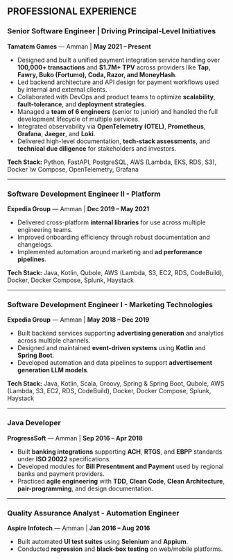 ## PROFESSIONAL EXPERIENCE

### Senior Software Engineer | Driving Principal-Level Initiatives

**Tamatem Games** — Amman | **May 2021 – Present**

- Designed and built a unified payment integration service handling over **100,000+ transactions** and **\$1.7M+ TPV** across providers like **Tap, Fawry, Buko (Fortumo), Coda, Razor, and MoneyHash**.
- Led backend architecture and API design for payment workflows used by internal and external clients.
- Collaborated with DevOps and product teams to optimize **scalability**, **fault-tolerance**, and **deployment strategies**.
- Managed a **team of 6 engineers** (senior to junior) and handled the full development lifecycle of multiple services.
- Integrated observability via **OpenTelemetry (OTEL)**, **Prometheus**, **Grafana**, **Jaeger**, and **Loki**.
- Delivered high-level documentation, **tech-stack assessments**, and **technical due diligence** for stakeholders and investors.

**Tech Stack:** Python, FastAPI, PostgreSQL, AWS (Lambda, EKS, RDS, S3), Docker \w Compose, OpenTelemetry, Grafana

---

### Software Development Engineer II - Platform

**Expedia Group** — Amman | **Dec 2019 – May 2021**

- Delivered cross-platform **internal libraries** for use across multiple engineering teams.
- Improved onboarding efficiency through robust documentation and changelogs.
- Implemented automation around marketing and **ad performance pipelines**.

**Tech Stack:** Java, Kotlin, Qubole, AWS (Lambda, S3, EC2, RDS, CodeBuild), Docker, Docker Compose, Splunk, Haystack

---

### Software Development Engineer I - Marketing Technologies

**Expedia Group** — Amman | **May 2018 – Dec 2019**

- Built backend services supporting **advertising generation** and analytics across multiple channels.
- Designed and maintained **event-driven systems** using **Kotlin** and **Spring Boot**.
- Developed automation and data pipelines to support **advertisement generation LLM models**.

**Tech Stack:** Java, Kotlin, Scala, Groovy, Spring & Spring Boot, Qubole, AWS (Lambda, S3, EC2, RDS, CodeBuild), Docker, Docker Compose, Splunk, Haystack

---

### Java Developer

**ProgressSoft** — Amman | **Sep 2016 – Apr 2018**

- Built **banking integrations** supporting **ACH**, **RTGS**, and **EBPP** standards under **ISO 20022** specifications.
- Developed modules for **Bill Presentment and Payment** used by regional banks and payment providers.
- Practiced **agile engineering** with **TDD**, **Clean Code**, **Clean Architecture**, **pair-programming**, and design documentation.

---

### Quality Assurance Analyst - Automation Engineer

**Aspire Infotech** — Amman | **Jan 2016 – Aug 2016**

- Built automated **UI test suites** using **Selenium** and **Appium**.
- Conducted **regression** and **black-box testing** on web/mobile platforms.
